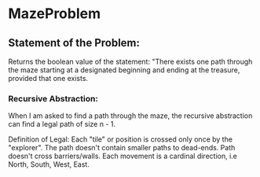 # MazeProblem

## Statement of the Problem:
Returns the boolean value of the statement:
"There exists one path through the maze
starting at a designated beginning
and ending at the treasure, provided that one exists.

### Recursive Abstraction:
When I am asked to find a path through the maze,
the recursive abstraction can find a legal path of size n - 1.

Definition of Legal:
  Each "tile" or position is crossed only once by the "explorer".
  The path doesn't contain smaller paths to dead-ends.
  Path doesn't cross barriers/walls.
  Each movement is a cardinal direction, i.e North, South, West, East.

